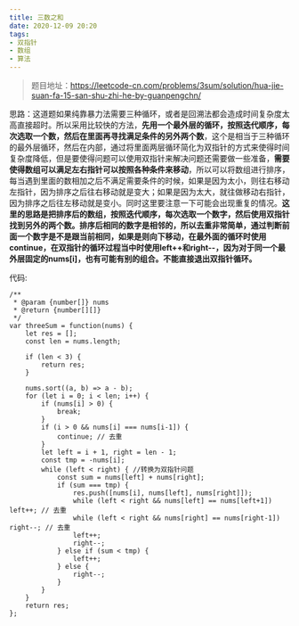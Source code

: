 ```yaml
---
title: 三数之和
date: 2020-12-09 20:20
tags:
- 双指针
- 数组
- 算法
---
```


>题目地址：https://leetcode-cn.com/problems/3sum/solution/hua-jie-suan-fa-15-san-shu-zhi-he-by-guanpengchn/

思路：这道题如果纯靠暴力法需要三种循环，或者是回溯法都会造成时间复杂度太高直接超时。所以采用比较快的方法，**先用一个最外层的循环，按照迭代顺序，每次选取一个数，然后在里面再寻找满足条件的另外两个数**，这个是相当于三种循环的最外层循环，然后在内部，通过将里面两层循环简化为双指针的方式来使得时间复杂度降低，但是要使得问题可以使用双指针来解决问题还需要做一些准备，**需要使得数组可以满足左右指针可以按照各种条件来移动**，所以可以将数组进行排序，每当遇到里面的数相加之后不满足需要条件的时候，如果是因为太小，则往右移动左指针，因为排序之后往右移动就是变大；如果是因为太大，就往做移动右指针，因为排序之后往左移动就是变小。同时这里要注意一下可能会出现重复的情况。**这里的思路是把排序后的数组，按照迭代顺序，每次选取一个数字，然后使用双指针找到另外的两个数。排序后相同的数字是相邻的，所以去重非常简单，通过判断前面一个数字是不是跟当前相同，如果是则向下移动，在最外面的循环时使用continue，在双指针的循环过程当中时使用left++和right--，因为对于同一个最外层固定的nums[i]，也有可能有别的组合。不能直接退出双指针循环。**

代码:
```
/**
 * @param {number[]} nums
 * @return {number[][]}
 */
var threeSum = function(nums) {
    let res = [];
    const len = nums.length;

    if (len < 3) {
        return res;
    }

    nums.sort((a, b) => a - b);
    for (let i = 0; i < len; i++) {
        if (nums[i] > 0) {
            break;
        }
        if (i > 0 && nums[i] === nums[i-1]) {
            continue; // 去重
        }
        let left = i + 1, right = len - 1;
        const tmp = -nums[i];
        while (left < right) { //转换为双指针问题
            const sum = nums[left] + nums[right];
            if (sum === tmp) {
                res.push([nums[i], nums[left], nums[right]]);
                while (left < right && nums[left] == nums[left+1]) left++; // 去重
                while (left < right && nums[right] == nums[right-1]) right--; // 去重
                left++;
                right--;
            } else if (sum < tmp) {
                left++;
            } else {
                right--;
            }
        }
    }
    return res;
};
```

